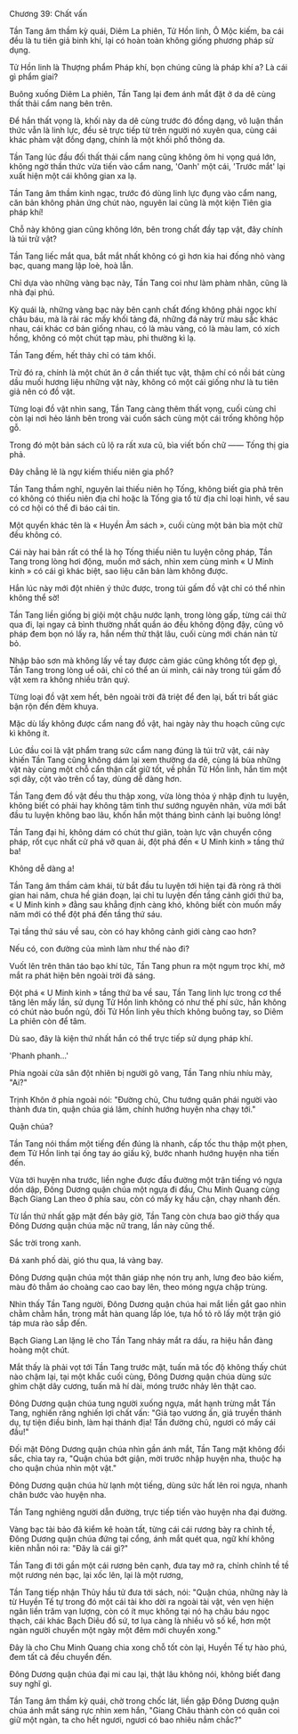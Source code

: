 




Chương 39: Chất vấn


Tần Tang âm thầm kỳ quái, Diêm La phiên, Tử Hồn linh, Ô Mộc kiếm, ba cái đều là tu tiên giả binh khí, lại có hoàn toàn không giống phương pháp sử dụng.

Tử Hồn linh là Thượng phẩm Pháp khí, bọn chúng cũng là pháp khí a? Là cái gì phẩm giai?

Buông xuống Diêm La phiên, Tần Tang lại đem ánh mắt đặt ở da dê cùng thất thải cẩm nang bên trên.

Để hắn thất vọng là, khối này da dê cùng trước đó đồng dạng, vô luận thần thức vẫn là linh lực, đều sẽ trực tiếp từ trên người nó xuyên qua, cùng cái khác phàm vật đồng dạng, chính là một khối phổ thông da.

Tần Tang lúc đầu đối thất thải cẩm nang cũng không ôm hi vọng quá lớn, không ngờ thần thức vừa tiến vào cẩm nang, 'Oanh' một cái, 'Trước mắt' lại xuất hiện một cái không gian xa lạ.

Tần Tang âm thầm kinh ngạc, trước đó dùng linh lực đụng vào cẩm nang, căn bản không phản ứng chút nào, nguyên lai cũng là một kiện Tiên gia pháp khí!

Chỗ này không gian cũng không lớn, bên trong chất đầy tạp vật, đây chính là túi trữ vật?

Tần Tang liếc mắt qua, bắt mắt nhất không có gì hơn kia hai đống nhỏ vàng bạc, quang mang lập loè, hoà lẫn.

Chỉ dựa vào những vàng bạc này, Tần Tang coi như làm phàm nhân, cũng là nhà đại phú.

Kỳ quái là, những vàng bạc này bên cạnh chất đống không phải ngọc khí châu báu, mà là rải rác mấy khối tảng đá, những đá này trừ màu sắc khác nhau, cái khác cơ bản giống nhau, có là màu vàng, có là màu lam, có xích hồng, không có một chút tạp màu, phi thường kì lạ.

Tần Tang đếm, hết thảy chỉ có tám khối.

Trừ đó ra, chính là một chút ăn ở cần thiết tục vật, thậm chí có nồi bát cùng dầu muối hương liệu những vật này, không có một cái giống như là tu tiên giả nên có đồ vật.

Từng loại đồ vật nhìn sang, Tần Tang càng thêm thất vọng, cuối cùng chỉ còn lại nơi hẻo lánh bên trong vài cuốn sách cùng một cái trống không hộp gỗ.

Trong đó một bản sách cũ lộ ra rất xưa cũ, bìa viết bốn chữ —— Tống thị gia phả.

Đây chẳng lẽ là ngự kiếm thiếu niên gia phổ?

Tần Tang thầm nghĩ, nguyên lai thiếu niên họ Tống, không biết gia phả trên có không có thiếu niên địa chỉ hoặc là Tống gia tổ từ địa chỉ loại hình, về sau có cơ hội có thể đi báo cái tin.

Một quyển khác tên là « Huyền Âm sách », cuối cùng một bản bìa một chữ đều không có.

Cái này hai bản rất có thể là họ Tống thiếu niên tu luyện công pháp, Tần Tang trong lòng hơi động, muốn mở sách, nhìn xem cùng mình « U Minh kinh » có cái gì khác biệt, sao liệu căn bản làm không được.

Hắn lúc này mới đột nhiên ý thức được, trong túi gấm đồ vật chỉ có thể nhìn không thể sờ!

Tần Tang liền giống bị giội một chậu nước lạnh, trong lòng gấp, từng cái thử qua đi, lại ngay cả bình thường nhất quần áo đều không động đậy, cũng vô pháp đem bọn nó lấy ra, hắn nếm thử thật lâu, cuối cùng mới chán nản từ bỏ.

Nhập bảo sơn mà không lấy về tay được cảm giác cũng không tốt đẹp gì, Tần Tang trong lòng uể oải, chỉ có thể an ủi mình, cái này trong túi gấm đồ vật xem ra không nhiều trân quý.

Từng loại đồ vật xem hết, bên ngoài trời đã triệt để đen lại, bất tri bất giác bận rộn đến đêm khuya.

Mặc dù lấy không được cẩm nang đồ vật, hai ngày này thu hoạch cũng cực kì không ít.

Lúc đầu coi là vật phẩm trang sức cẩm nang đúng là túi trữ vật, cái này khiến Tần Tang cũng không dám lại xem thường da dê, cùng lá bùa những vật này cùng một chỗ cẩn thận cất giữ tốt, về phần Tử Hồn linh, hắn tìm một sợi dây, cột vào trên cổ tay, dùng dễ dàng hơn.

Tần Tang đem đồ vật đều thu thập xong, vừa lòng thỏa ý nhập định tu luyện, không biết có phải hay không tâm tình thư sướng nguyên nhân, vừa mới bắt đầu tu luyện không bao lâu, khốn hắn một tháng bình cảnh lại buông lỏng!

Tần Tang đại hỉ, không dám có chút thư giãn, toàn lực vận chuyển công pháp, rốt cục nhất cử phá vỡ quan ải, đột phá đến « U Minh kinh » tầng thứ ba!

Không dễ dàng a!

Tần Tang âm thầm cảm khái, từ bắt đầu tu luyện tới hiện tại đã ròng rã thời gian hai năm, chưa hề gián đoạn, lại chỉ tu luyện đến tầng cảnh giới thứ ba, « U Minh kinh » đằng sau khẳng định càng khó, không biết còn muốn mấy năm mới có thể đột phá đến tầng thứ sáu.

Tại tầng thứ sáu về sau, còn có hay không cảnh giới càng cao hơn?

Nếu có, con đường của mình làm như thế nào đi?

Vuốt lên trên thân táo bạo khí tức, Tần Tang phun ra một ngụm trọc khí, mở mắt ra phát hiện bên ngoài trời đã sáng.

Đột phá « U Minh kinh » tầng thứ ba về sau, Tần Tang linh lực trong cơ thể tăng lên mấy lần, sử dụng Tử Hồn linh không có như thế phí sức, hắn không có chút nào buồn ngủ, đối Tử Hồn linh yêu thích không buông tay, so Diêm La phiên còn để tâm.

Dù sao, đây là kiện thứ nhất hắn có thể trực tiếp sử dụng pháp khí.

'Phanh phanh...'

Phía ngoài cửa sân đột nhiên bị người gõ vang, Tần Tang nhíu nhíu mày, "Ai?"

Trịnh Khôn ở phía ngoài nói: "Đường chủ, Chu tướng quân phái người vào thành đưa tin, quận chúa giá lâm, chính hướng huyện nha chạy tới."

Quận chúa?

Tần Tang nói thầm một tiếng đến đúng là nhanh, cấp tốc thu thập một phen, đem Tử Hồn linh tại ống tay áo giấu kỹ, bước nhanh hướng huyện nha tiến đến.

Vừa tới huyện nha trước, liền nghe được đầu đường một trận tiếng vó ngựa dồn dập, Đông Dương quận chúa một ngựa đi đầu, Chu Minh Quang cùng Bạch Giang Lan theo ở phía sau, còn có mấy kỵ hầu cận, chạy nhanh đến.

Từ lần thứ nhất gặp mặt đến bây giờ, Tần Tang còn chưa bao giờ thấy qua Đông Dương quận chúa mặc nữ trang, lần này cũng thế.

Sắc trời trong xanh.

Đá xanh phố dài, gió thu qua, lá vàng bay.

Đông Dương quận chúa một thân giáp nhẹ nón trụ anh, lưng đeo bảo kiếm, màu đỏ thẫm áo choàng cao cao bay lên, theo móng ngựa chập trùng.

Nhìn thấy Tần Tang người, Đông Dương quận chúa hai mắt liền gắt gao nhìn chằm chằm hắn, trong mắt hàn quang lấp lóe, tựa hồ tỏ rõ lấy một trận gió táp mưa rào sắp đến.

Bạch Giang Lan lặng lẽ cho Tần Tang nháy mắt ra dấu, ra hiệu hắn đàng hoàng một chút.

Mắt thấy là phải vọt tới Tần Tang trước mặt, tuấn mã tốc độ không thấy chút nào chậm lại, tại một khắc cuối cùng, Đông Dương quận chúa dùng sức ghìm chặt dây cương, tuấn mã hí dài, móng trước nhảy lên thật cao.

Đông Dương quận chúa tung người xuống ngựa, mắt hạnh trừng mắt Tần Tang, nghiến răng nghiến lợi chất vấn: "Giả tạo vương ấn, giả truyền thánh dụ, tự tiện điều binh, làm hại thánh địa! Tần đường chủ, ngươi có mấy cái đầu!"

Đối mặt Đông Dương quận chúa nhìn gần ánh mắt, Tần Tang mặt không đổi sắc, chìa tay ra, "Quận chúa bớt giận, mời trước nhập huyện nha, thuộc hạ cho quận chúa nhìn một vật."

Đông Dương quận chúa hừ lạnh một tiếng, dùng sức hất lên roi ngựa, nhanh chân bước vào huyện nha.

Tần Tang nghiêng người dẫn đường, trực tiếp tiến vào huyện nha đại đường.

Vàng bạc tài bảo đã kiểm kê hoàn tất, từng cái cái rương bày ra chỉnh tề, Đông Dương quận chúa đứng tại cổng, ánh mắt quét qua, ngữ khí không kiên nhẫn nói ra: "Đây là cái gì?"

Tần Tang đi tới gần một cái rương bên cạnh, đưa tay mở ra, chỉnh chỉnh tề tề một rương nén bạc, lại xốc lên, lại là một rương,

Tần Tang tiếp nhận Thủy hầu tử đưa tới sách, nói: "Quận chúa, những này là từ Huyền Tế tự trong đó một cái tài kho dời ra ngoài tài vật, vẻn vẹn hiện ngân liền trăm vạn lượng, còn có ít mục không tại nó hạ châu báu ngọc thạch, cái khác Bạch Diêu đồ sứ, tơ lụa càng là nhiều vô số kể, hơn một ngàn người chuyển một ngày một đêm mới chuyển xong."

Đây là cho Chu Minh Quang chia xong chỗ tốt còn lại, Huyền Tế tự hào phú, đem tất cả đều chuyển đến.

Đông Dương quận chúa đại mi cau lại, thật lâu không nói, không biết đang suy nghĩ gì.

Tần Tang âm thầm kỳ quái, chờ trong chốc lát, liền gặp Đông Dương quận chúa ánh mắt sáng rực nhìn xem hắn, "Giang Châu thành còn có quân coi giữ một ngàn, ta cho hết ngươi, ngươi có bao nhiêu nắm chắc?"




